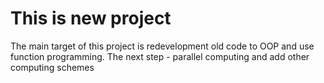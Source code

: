 # This is new project
The main target of this project is redevelopment old code to OOP and use function programming.
The next step - parallel computing and add other computing schemes